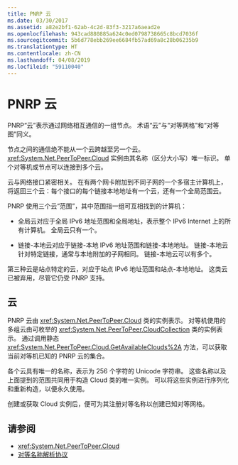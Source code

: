 ```yaml
---
title: PNRP 云
ms.date: 03/30/2017
ms.assetid: a82e2bf1-62ab-4c2d-83f3-3217a6aead2e
ms.openlocfilehash: 943cad880885a624c0ed0798738665c8bcd7036f
ms.sourcegitcommit: 5b6d778ebb269ee6684fb57ad69a8c28b06235b9
ms.translationtype: HT
ms.contentlocale: zh-CN
ms.lasthandoff: 04/08/2019
ms.locfileid: "59110040"
---
```

# <a name="pnrp-clouds"></a>PNRP 云
PNRP“云”表示通过网络相互通信的一组节点。 术语“云”与“对等网格”和“对等图”同义。  
  
 节点之间的通信绝不能从一个云跨越至另一个云。 <xref:System.Net.PeerToPeer.Cloud> 实例由其名称（区分大小写）唯一标识。 单个对等机或节点可以连接到多个云。  
  
 云与网络接口紧密相关。  在有两个网卡附加到不同子网的一个多宿主计算机上，将返回三个云：每个接口的每个链接本地地址有一个云，还有一个全局范围云。  
  
 PNRP 使用三个云“范围”，其中范围指一组可互相找到的计算机：  
  
-   全局云对应于全局 IPv6 地址范围和全局地址，表示整个 IPv6 Internet 上的所有计算机。 全局云只有一个。  
  
-   链接-本地云对应于链接-本地 IPv6 地址范围和链接-本地地址。 链接-本地云针对特定链接，通常与本地附加的子网相同。 链接-本地云可以有多个。  
  
 第三种云是站点特定的云，对应于站点 IPv6 地址范围和站点-本地地址。 这类云已被弃用，尽管它仍受 PNRP 支持。  
  
## <a name="clouds"></a>云  
 PNRP 云由 <xref:System.Net.PeerToPeer.Cloud> 类的实例表示。 对等机使用的多组云由可枚举的 <xref:System.Net.PeerToPeer.CloudCollection> 类的实例表示。 通过调用静态 <xref:System.Net.PeerToPeer.Cloud.GetAvailableClouds%2A> 方法，可以获取当前对等机已知的 PNRP 云的集合。  
  
 各个云具有唯一的名称，表示为 256 个字符的 Unicode 字符串。 这些名称以及上面提到的范围共同用于构造 Cloud 类的唯一实例。 可以将这些实例进行序列化和重新构造，以便永久使用。  
  
 创建或获取 Cloud 实例后，便可为其注册对等名称以创建已知对等网格。  
  
## <a name="see-also"></a>请参阅

- <xref:System.Net.PeerToPeer.Cloud>
- [对等名称解析协议](../../../docs/framework/network-programming/peer-name-resolution-protocol.md)
